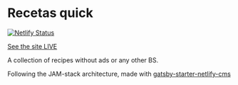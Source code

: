 # Recetas quick

[![Netlify Status](https://api.netlify.com/api/v1/badges/38870aa8-26ca-4b02-807e-3e4923f66315/deploy-status)](https://app.netlify.com/sites/recetas-quick/deploys)

[See the site LIVE](https://recetas-quick.netlify.app/)

A collection of recipes without ads or any other BS.

Following the JAM-stack architecture, made with [gatsby-starter-netlify-cms](https://github.com/netlify-templates/gatsby-starter-netlify-cms)

